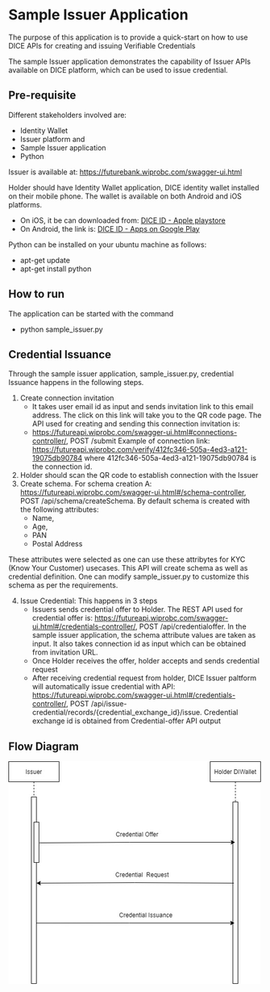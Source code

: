 # Sample Issuer Application

The purpose of this application is to provide a quick-start on how to use DICE APIs for creating and issuing Verifiable Credentials

The sample Issuer application demonstrates the capability of Issuer APIs available on DICE platform, which can be used to issue credential.

## Pre-requisite
Different stakeholders involved are:
- Identity Wallet 
- Issuer platform and
- Sample Issuer application
- Python 

Issuer is available at: https://futurebank.wiprobc.com/swagger-ui.html 

Holder should have Identity Wallet application, DICE identity wallet installed on their mobile phone. The wallet is available on both Android and iOS platforms.
- On iOS, it be can downloaded from: [DICE ID - Apple playstore](https://apps.apple.com/in/app/dice-id/id1624858853)
- On Android, the link is: [DICE ID - Apps on Google Play](https://play.google.com/store/apps/details?id=com.diwallet1)

Python can be installed on your ubuntu machine as follows:
- apt-get update
- apt-get install python

## How to run
The application can be started with the command
- python sample_issuer.py

## Credential Issuance
Through the sample issuer application, sample_issuer.py, credential Issuance happens in the following steps. 
1.	Create connection invitation
     -	It takes user email id as input and sends invitation link to this email address. The click on this link will take you to the QR code page. The API used for creating and sending this connection invitation is: 
     -	https://futureapi.wiprobc.com/swagger-ui.html#connections-controller/, POST /submit
     Example of connection link: https://futureapi.wiprobc.com/verify/412fc346-505a-4ed3-a121-19075db90784 where 412fc346-505a-4ed3-a121-19075db90784 is the connection id. 
2.	Holder should scan the QR code to establish connection with the Issuer
3.	Create schema. For schema creation A: https://futureapi.wiprobc.com/swagger-ui.html#/schema-controller, POST /api/schema/createSchema. By default schema is created with the following attributes:
    - Name,
    - Age,
    - PAN
    - Postal Address

These attributes were selected as one can use these attribytes for KYC (Know Your Customer) usecases. This API will create schema as well as credential definition. One can modify sample_issuer.py to customize this schema as per the requirements.
   
4. Issue Credential: This happens in 3 steps
   - Issuers sends credential offer to Holder. The REST API used for credential offer is: https://futureapi.wiprobc.com/swagger-ui.html#/credentials-controller/, POST
/api/credentialoffer. In the sample issuer application, the schema attribute values are taken as input. It also takes connection id as input which can be obtained from invitation URL.   
   - Once Holder receives the offer, holder accepts and sends credential request 
   - After receiving credential request from holder, DICE Issuer paltform will automatically issue credential with API: https://futureapi.wiprobc.com/swagger-ui.html#/credentials-controller/, POST /api/issue-credential/records/{credential_exchange_id}/issue. Credential exchange id is obtained from Credential-offer API output 
 
 ## Flow Diagram
   
![Issue Credential Flow](diagrams/cred_iss_seq.jpg)
